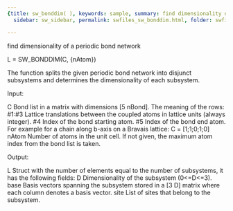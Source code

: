 ```yaml
---
{title: sw_bonddim( ), keywords: sample, summary: find dimensionality of a periodic bond network,
  sidebar: sw_sidebar, permalink: swfiles_sw_bonddim.html, folder: swfiles, mathjax: 'true'}

---
```

  find dimensionality of a periodic bond network
 
  L = SW_BONDDIM(C, {nAtom})
 
  The function splits the given periodic bond network into disjunct
  subsystems and determines the dimensionality of each subsystem.
 
  Input:
 
  C         Bond list in a matrix with dimensions [5 nBond]. The meaning of
            the rows:
                #1:#3   Lattice translations between the coupled atoms in
                        lattice units (always integer).
                #4      Index of the bond starting atom.
                #5      Index of the bond end atom.
            For example for a chain along b-axis on a Bravais lattice:
                C = [1;1;0;1;0]
  nAtom     Number of atoms in the unit cell. If not given, the maximum
            atom index from the bond list is taken.
 
  Output:
 
  L         Struct with the number of elements equal to the number of
            subsystems, it has the following fields:
                D       Dimensionality of the subsystem (0<=D<=3).
                base    Basis vectors spanning the subsystem stored in a
                        [3 D] matrix where each column denotes a basis
                        vector.
                site    List of sites that belong to the subsystem.
 
